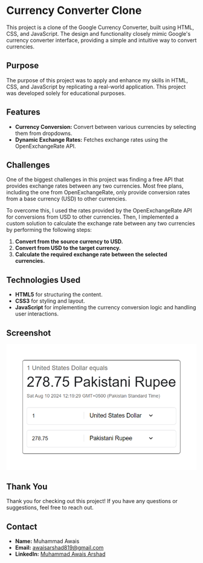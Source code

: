 # Currency Converter Clone

This project is a clone of the Google Currency Converter, built using HTML, CSS, and JavaScript. The design and functionality closely mimic Google's currency converter interface, providing a simple and intuitive way to convert currencies.

## Purpose

The purpose of this project was to apply and enhance my skills in HTML, CSS, and JavaScript by replicating a real-world application. This project was developed solely for educational purposes.

## Features

- **Currency Conversion:** Convert between various currencies by selecting them from dropdowns.
- **Dynamic Exchange Rates:** Fetches exchange rates using the OpenExchangeRate API.

## Challenges

One of the biggest challenges in this project was finding a free API that provides exchange rates between any two currencies. Most free plans, including the one from OpenExchangeRate, only provide conversion rates from a base currency (USD) to other currencies.

To overcome this, I used the rates provided by the OpenExchangeRate API for conversions from USD to other currencies. Then, I implemented a custom solution to calculate the exchange rate between any two currencies by performing the following steps:

1. **Convert from the source currency to USD.**
2. **Convert from USD to the target currency.**
3. **Calculate the required exchange rate between the selected currencies.**

## Technologies Used

- **HTML5** for structuring the content.
- **CSS3** for styling and layout.
- **JavaScript** for implementing the currency conversion logic and handling user interactions.

## Screenshot

![Currency Converter Screenshot](images/screenshot.png)

## Thank You

Thank you for checking out this project! If you have any questions or suggestions, feel free to reach out.

## Contact

- **Name:** Muhammad Awais
- **Email:** awaisarshad819@gmail.com
- **LinkedIn:** [Muhammad Awais Arshad](https://www.linkedin.com/in/muhammadawais-arshad/)
